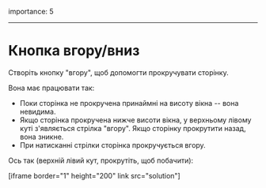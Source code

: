 importance: 5

---

# Кнопка вгору/вниз

Створіть кнопку "вгору", щоб допомогти прокручувати сторінку.

Вона має працювати так:
- Поки сторінка не прокручена принаймні на висоту вікна -- вона невидима.
- Якщо сторінка прокручена нижче висоти вікна, у верхньому лівому куті з'являється стрілка "вгору". Якщо сторінку прокрутити назад, вона зникне.
- При натисканні стрілки сторінка прокручується вгору.

Ось так (верхній лівий кут, прокрутіть, щоб побачити):

[iframe border="1" height="200" link src="solution"]
